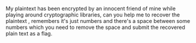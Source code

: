 My plaintext has been encrypted by an innocent friend of mine while playing around cryptographic libraries, can you help me to recover the plaintext , remembers it's just numbers and there's a space between some numbers which you need to remove the space and submit the recovered plain text as a flag.
